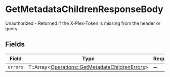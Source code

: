 # GetMetadataChildrenResponseBody

Unauthorized - Returned if the X-Plex-Token is missing from the header or query.


## Fields

| Field                                                                                                   | Type                                                                                                    | Required                                                                                                | Description                                                                                             |
| ------------------------------------------------------------------------------------------------------- | ------------------------------------------------------------------------------------------------------- | ------------------------------------------------------------------------------------------------------- | ------------------------------------------------------------------------------------------------------- |
| `errors`                                                                                                | T::Array<[Operations::GetMetadataChildrenErrors](../../models/operations/getmetadatachildrenerrors.md)> | :heavy_minus_sign:                                                                                      | N/A                                                                                                     |
